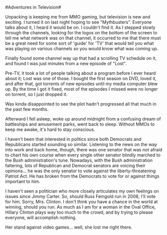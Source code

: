 #Adventures in Television#

Unpacking is keeping me from MMO gaming, but television is new and exciting. I turned it on last night hoping to see "Mythbusters". Everyone talks about it, I heard it would be on. I couldn't find it. As I stepped slowly through the channels, looking for the logos on the bottom of the screen to tell me what network was on that channel, it occurred to me that there must be a great need for some sort of 'guide' for 'TV' that would tell you what was playing on various channels so you would know what was coming up.

Finally found some channel way up that had a scrolling TV schedule on it, and found I was just minutes from a new episode of "Lost".

Pre-TV, it took a lot of people talking about a program before I ever heard about it; Lost was one of those. I bought the first season on DVD, loved it, and after that, got torrents of new episodes until my media computer blew up. By the time I got it fixed, most of the episodes I missed were no longer on torrent, so I just dropped it.

Was kinda disappointed to see the plot hadn't progressed all that much in the past few months.

Afterward I fell asleep, woke up around midnight from a confusing dream of battleships and amusement parks, went back to sleep. Without MMOs to keep me awake, it's hard to stay conscious.

I haven't been that interested in politics since both Democrats and Republicans started sounding so similar. Listening to the news on the way into work and back home, though, there was one senator that was not afraid to chart his own course when every single other senator blindly marched to the Bush administration's tune. Nowadays, with the Bush administration faltering, lots of Republican and Democrat senators are voicing their opinions... he was the only senator to vote against the liberty-threatening Patriot Act. He has broken from the Democrats to vote for or against things important to him.

I haven't seen a politician who more closely articulates my own feelings on issues since Jimmy Carter. So, should Russ Feingold run in 2008, I'll vote for him. Sorry, Mrs. Clinton. I don't think you have a chance in the world at winning, should you run. As much as I am for a woman in the Oval Office, Hillary Clinton plays way too much to the crowd, and by trying to please everyone, will accomplish nothing.

Her stand against video games... well, she lost me right there.
